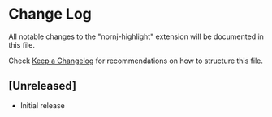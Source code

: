 # Change Log
All notable changes to the "nornj-highlight" extension will be documented in this file.

Check [Keep a Changelog](http://keepachangelog.com/) for recommendations on how to structure this file.

## [Unreleased]
- Initial release
